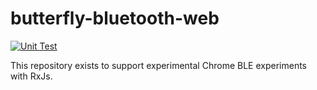 # butterfly-bluetooth-web
[![Unit Test](https://github.com/lightningkite/butterfly-bluetooth-web/actions/workflows/UnitTest.yml/badge.svg)](https://github.com/lightningkite/butterfly-bluetooth-web/actions/workflows/UnitTest.yml)

This repository exists to support experimental Chrome BLE experiments with RxJs.
